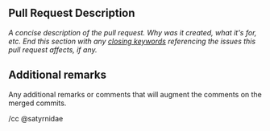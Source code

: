 ## Pull Request Description
*A concise description of the pull request.  Why was it created, what it's for, etc. End this section with any [closing keywords](https://docs.github.com/en/github/managing-your-work-on-github/linking-a-pull-request-to-an-issue#linking-a-pull-request-to-an-issue-using-a-keyword) referencing the issues this pull request affects, if any.*


## Additional remarks

Any additional remarks or comments that will augment the comments on the merged commits.

/cc @satyrnidae
